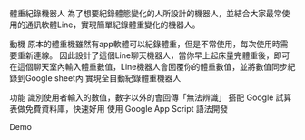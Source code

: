 體重紀錄機器人
為了想要紀錄體態變化的人所設計的機器人，並結合大家最常使用的通訊軟體Line，實現簡單紀錄體重變化的機器人。

動機
原本的體重機雖然有app軟體可以紀錄體重，但是不常使用，每次使用時需要重新連線。
因此設計了這個Line聊天機器人，當你早上起床量完體重後，即可在這個聊天室內輸入體重數值，Line機器人會回覆你的體重數值，並將數值同步紀錄到Google sheet內
實現全自動紀錄體重機器人

功能
識別使用者輸入的數值，數字以外的會回傳「無法辨識」
搭配 Google 試算表做免費資料庫，快速好用
使用 Google App Script 語法開發


Demo
